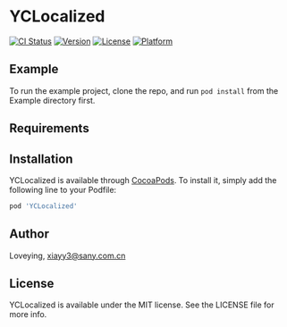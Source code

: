 # YCLocalized

[![CI Status](https://img.shields.io/travis/Loveying/YCLocalized.svg?style=flat)](https://travis-ci.org/Loveying/YCLocalized)
[![Version](https://img.shields.io/cocoapods/v/YCLocalized.svg?style=flat)](https://cocoapods.org/pods/YCLocalized)
[![License](https://img.shields.io/cocoapods/l/YCLocalized.svg?style=flat)](https://cocoapods.org/pods/YCLocalized)
[![Platform](https://img.shields.io/cocoapods/p/YCLocalized.svg?style=flat)](https://cocoapods.org/pods/YCLocalized)

## Example

To run the example project, clone the repo, and run `pod install` from the Example directory first.

## Requirements

## Installation

YCLocalized is available through [CocoaPods](https://cocoapods.org). To install
it, simply add the following line to your Podfile:

```ruby
pod 'YCLocalized'
```

## Author

Loveying, xiayy3@sany.com.cn

## License

YCLocalized is available under the MIT license. See the LICENSE file for more info.
